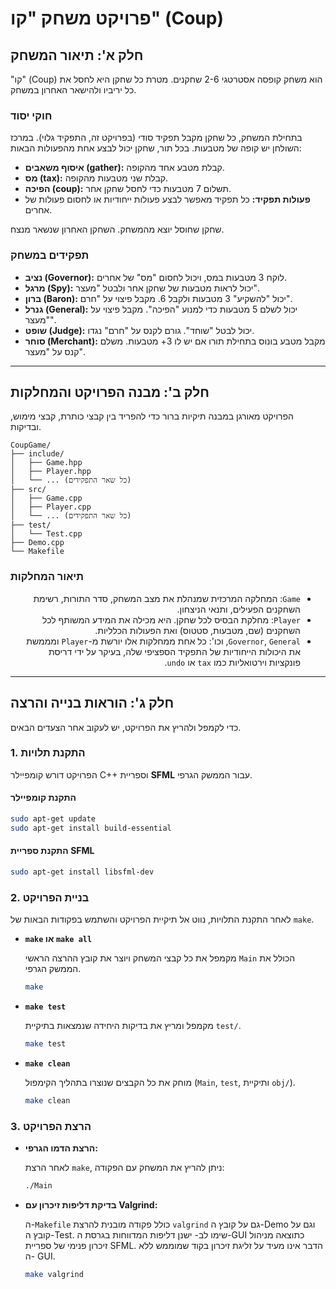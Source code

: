 # פרויקט משחק "קו" (Coup)

## חלק א': תיאור המשחק

"קו" (Coup) הוא משחק קופסה אסטרטגי 2-6 שחקנים. מטרת כל שחקן היא לחסל את כל יריביו ולהישאר האחרון במשחק.

### חוקי יסוד

בתחילת המשחק, כל שחקן מקבל תפקיד סודי (בפרויקט זה, התפקיד גלוי). במרכז השולחן יש קופה של מטבעות.
בכל תור, שחקן יכול לבצע אחת מהפעולות הבאות:

- **איסוף משאבים (gather):** קבלת מטבע אחד מהקופה.
- **מס (tax):** קבלת שני מטבעות מהקופה.
- **הפיכה (coup):** תשלום 7 מטבעות כדי לחסל שחקן אחר.
- **פעולות תפקיד:** כל תפקיד מאפשר לבצע פעולות ייחודיות או לחסום פעולות של אחרים.

שחקן שחוסל יוצא מהמשחק. השחקן האחרון שנשאר מנצח.

### תפקידים במשחק

- **נציב (Governor):** לוקח 3 מטבעות במס, ויכול לחסום "מס" של אחרים.
- **מרגל (Spy):** יכול לראות מטבעות של שחקן אחר ולבטל "מעצר".
- **ברון (Baron):** יכול "להשקיע" 3 מטבעות ולקבל 6. מקבל פיצוי על "חרם".
- **גנרל (General):** יכול לשלם 5 מטבעות כדי למנוע "הפיכה". מקבל פיצוי על "מעצר".
- **שופט (Judge):** יכול לבטל "שוחד". גורם לקנס על "חרם" נגדו.
- **סוחר (Merchant):** מקבל מטבע בונוס בתחילת תורו אם יש לו 3+ מטבעות. משלם קנס על "מעצר".

---

## חלק ב': מבנה הפרויקט והמחלקות

הפרויקט מאורגן במבנה תיקיות ברור כדי להפריד בין קבצי כותרת, קבצי מימוש, ובדיקות.

```
CoupGame/
├── include/
│   ├── Game.hpp
│   ├── Player.hpp
│   └── ... (כל שאר התפקידים)
├── src/
│   ├── Game.cpp
│   ├── Player.cpp
│   └── ... (כל שאר התפקידים)
├── test/
│   └── Test.cpp
├── Demo.cpp
└── Makefile
```

### תיאור המחלקות

<div dir="rtl" align="right">
<ul dir="rtl" align="right">
<li><code>Game</code>: המחלקה המרכזית שמנהלת את מצב המשחק, סדר התורות, רשימת השחקנים הפעילים, ותנאי הניצחון.</li>
<li><code>Player</code>: מחלקת הבסיס לכל שחקן. היא מכילה את המידע המשותף לכל השחקנים (שם, מטבעות, סטטוס) ואת הפעולות הכלליות.</li>
<li><code>Governor</code>, <code>General</code>, וכו': כל אחת ממחלקות אלו יורשת מ-<code>Player</code> ומממשת את היכולות הייחודיות של התפקיד הספציפי שלה, בעיקר על ידי דריסת פונקציות וירטואליות כמו <code>tax</code> או <code>undo</code>.</li>
</ul>
</div>

---

## חלק ג': הוראות בנייה והרצה

כדי לקמפל ולהריץ את הפרויקט, יש לעקוב אחר הצעדים הבאים.

### 1. התקנת תלויות

הפרויקט דורש קומפיילר C++ וספריית **SFML** עבור הממשק הגרפי.

#### התקנת קומפיילר


```bash
sudo apt-get update
sudo apt-get install build-essential
```

#### התקנת ספריית SFML


```bash
sudo apt-get install libsfml-dev
```

### 2. בניית הפרויקט

לאחר התקנת התלויות, נווט אל תיקיית הפרויקט והשתמש בפקודות הבאות של `make`.

- **`make` או `make all`**

  מקמפל את כל קבצי המשחק ויוצר את קובץ ההרצה הראשי `Main` הכולל את הממשק הגרפי.

  ```bash
  make
  ```

- **`make test`**

  מקמפל ומריץ את בדיקות היחידה שנמצאות בתיקיית `test/`.

  ```bash
  make test
  ```

- **`make clean`**

  מוחק את כל הקבצים שנוצרו בתהליך הקימפול (`Main`, `test`, ותיקיית `obj/`).

  ```bash
  make clean
  ```

### 3. הרצת הפרויקט

- **הרצת הדמו הגרפי:**

  לאחר הרצת `make`, ניתן להריץ את המשחק עם הפקודה:

  ```bash
  ./Main
  ```

- **בדיקת דליפות זיכרון עם Valgrind:**

  ה-`Makefile` כולל פקודה מובנית להרצת `valgrind` גם על קובץ ה-Demo וגם על קובץ ה-Test. 
  שימו לב- ישנן דליפות המדווחות בגרסת ה-GUI כתוצאה מניהול זיכרון פנימי של ספריית SFML. הדבר אינו מעיד על זליגת זיכרון בקוד שמוממש ללא ה- GUI.

  ```bash
  make valgrind
  ```
